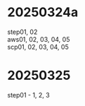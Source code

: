 # 20250324a

step01, 02 <br>
aws01, 02, 03, 04, 05 <br>
scp01, 02, 03, 04, 05

# 20250325
step01 - 1, 2, 3
